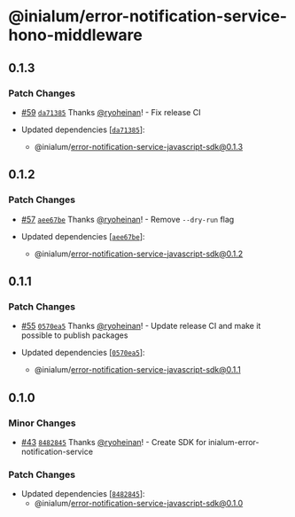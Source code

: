 # @inialum/error-notification-service-hono-middleware

## 0.1.3

### Patch Changes

- [#59](https://github.com/inialum/inialum-error-notification-service/pull/59) [`da71385`](https://github.com/inialum/inialum-error-notification-service/commit/da71385358f6346278b277e56d0c677c5d2ac65b) Thanks [@ryoheinan](https://github.com/ryoheinan)! - Fix release CI

- Updated dependencies [[`da71385`](https://github.com/inialum/inialum-error-notification-service/commit/da71385358f6346278b277e56d0c677c5d2ac65b)]:
  - @inialum/error-notification-service-javascript-sdk@0.1.3

## 0.1.2

### Patch Changes

- [#57](https://github.com/inialum/inialum-error-notification-service/pull/57) [`aee67be`](https://github.com/inialum/inialum-error-notification-service/commit/aee67be9a168af3a63d42e8fc84b6578a1ce3d23) Thanks [@ryoheinan](https://github.com/ryoheinan)! - Remove `--dry-run` flag

- Updated dependencies [[`aee67be`](https://github.com/inialum/inialum-error-notification-service/commit/aee67be9a168af3a63d42e8fc84b6578a1ce3d23)]:
  - @inialum/error-notification-service-javascript-sdk@0.1.2

## 0.1.1

### Patch Changes

- [#55](https://github.com/inialum/inialum-error-notification-service/pull/55) [`0570ea5`](https://github.com/inialum/inialum-error-notification-service/commit/0570ea59f80a3464e5ea58dc86424323e191ba11) Thanks [@ryoheinan](https://github.com/ryoheinan)! - Update release CI and make it possible to publish packages

- Updated dependencies [[`0570ea5`](https://github.com/inialum/inialum-error-notification-service/commit/0570ea59f80a3464e5ea58dc86424323e191ba11)]:
  - @inialum/error-notification-service-javascript-sdk@0.1.1

## 0.1.0

### Minor Changes

- [#43](https://github.com/inialum/inialum-error-notification-service/pull/43) [`8482845`](https://github.com/inialum/inialum-error-notification-service/commit/8482845641a07f8c8aa29db96fa21cafb1677c8b) Thanks [@ryoheinan](https://github.com/ryoheinan)! - Create SDK for inialum-error-notification-service

### Patch Changes

- Updated dependencies [[`8482845`](https://github.com/inialum/inialum-error-notification-service/commit/8482845641a07f8c8aa29db96fa21cafb1677c8b)]:
  - @inialum/error-notification-service-javascript-sdk@0.1.0
